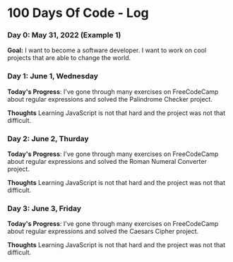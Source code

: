 # 100 Days Of Code - Log

### Day 0: May 31, 2022 (Example 1)

**Goal:** I want to become a software developer. I want to work on cool projects that are able to change the world. 


### Day 1: June 1, Wednesday

**Today's Progress**: I've gone through many exercises on FreeCodeCamp about regular expressions and solved the Palindrome Checker project.

**Thoughts** Learning JavaScript is not that hard and the project was not that difficult.

### Day 2: June 2, Thurday

**Today's Progress**: I've gone through many exercises on FreeCodeCamp about regular expressions and solved the Roman Numeral Converter project.

**Thoughts** Learning JavaScript is not that hard and the project was not that difficult.

### Day 3: June 3, Friday

**Today's Progress**: I've gone through many exercises on FreeCodeCamp about regular expressions and solved the Caesars Cipher project.

**Thoughts** Learning JavaScript is not that hard and the project was not that difficult.

<!--
**Link(s) to work**
1. [Find the Longest Word in a String](https://www.freecodecamp.com/challenges/find-the-longest-word-in-a-string)
2. [Title Case a Sentence](https://www.freecodecamp.com/challenges/title-case-a-sentence)
-->
